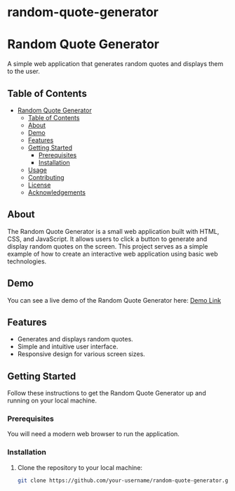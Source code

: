 # random-quote-generator
# Random Quote Generator

A simple web application that generates random quotes and displays them to the user.



## Table of Contents

- [Random Quote Generator](#random-quote-generator)
  - [Table of Contents](#table-of-contents)
  - [About](#about)
  - [Demo](#demo)
  - [Features](#features)
  - [Getting Started](#getting-started)
    - [Prerequisites](#prerequisites)
    - [Installation](#installation)
  - [Usage](#usage)
  - [Contributing](#contributing)
  - [License](#license)
  - [Acknowledgements](#acknowledgements)

## About

The Random Quote Generator is a small web application built with HTML, CSS, and JavaScript. It allows users to click a button to generate and display random quotes on the screen. This project serves as a simple example of how to create an interactive web application using basic web technologies.

## Demo

You can see a live demo of the Random Quote Generator here: [Demo Link](https://example.com/random-quote-generator)

## Features

- Generates and displays random quotes.
- Simple and intuitive user interface.
- Responsive design for various screen sizes.

## Getting Started

Follow these instructions to get the Random Quote Generator up and running on your local machine.

### Prerequisites

You will need a modern web browser to run the application.

### Installation

1. Clone the repository to your local machine:

   ```bash
   git clone https://github.com/your-username/random-quote-generator.git
